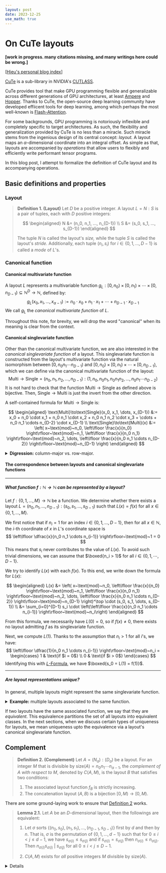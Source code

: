 ```yaml
---
layout: post
date: 2023-12-25
use_math: true
---
```


# On CuTe layouts

**[work in progress. many citations missing, and many writings here could be wrong.]**

[[Hieu's personal blog index](./index)]

[CuTe](https://github.com/NVIDIA/cutlass/tree/main/include/cute) is a
sub-library in NVIDIA's [CUTLASS](https://github.com/nvidia/cutlass).

CuTe provides tool that make GPU programming flexible and generalizable across
different generations of GPU architectures, at least
[Ampere](https://www.nvidia.com/en-us/data-center/ampere-architecture/) and
[Hopper](https://www.nvidia.com/en-us/data-center/technologies/hopper-architecture/).
Thanks to CuTe, the open-source deep learning community have developed effiicent
tools for deep learning, among which perhaps the most well-known is
[Flash-Attention](https://github.com/Dao-AILab/flash-attention).

For some backgrounds, GPU programming is notoriously inflexible and completely
specific to target architectures. As such, the flexibility and generalization
provided by CuTe is no less than a miracle. Such miracle stems from the
ingenious design of its central concept:
*layout.* A layout maps an $\alpha$-dimensional coordinate into an integral
offset. As simple as that, layouts are accompanied by *operations* that allow
users to flexibly and efficiently write performant tensor programs.

In this blog post, I attempt to formalize the definition of CuTe layout and its
accompanying operations.

## Basic definitions and properties

### Layout

<blockquote markdown="1" id="layout-def" >

**Definition 1. (Layout)** Let $D$ be a positive integer. A layout $L = N :
S$ is a pair of tuples, each with $D$ positive integers:

$$
\begin{aligned}
N &= (n_0, n_1, ..., n_{D-1}) \\
S &= (s_0, s_1, ..., s_{D-1})
\end{aligned}
$$

The tuple $N$ is called the layout's *size,* while the tuple $S$ is called the
layout's *stride.* Additionally, each tuple $(n_i, s_i)$ for $i \in \{0, 1,
\dots, D-1\}$ is called a *mode* of $L$'s.

</blockquote>

### Canonical function

#### Canonical multivariate function
A layout $L$ represents a multivariable function $g_L : [0, n_0) \times [0,
n_1) \times \cdots \times [0, n_{D - 1}) \subseteq \mathbb{N}^{D} \to
\mathbb{N}$, defined by:
$$
g_L(x_0, x_1, \dots, x_{\alpha-1}) := n_0 \cdot x_0 + n_1 \cdot x_1 + \cdots + n_{D-1} \cdot x_{D-1}
$$
We call $g_L$ the *canonical multivariate function* of $L$.

Throughout this note, for brevity, we will drop the word "canonical" when its
meaning is clear from the context.

#### Canonical singlevariate function
Other than the canonical multivariate function, we are also interested in the
*canonical singlevariate function* of a layout. This singlevariate function is
constructed from the layout's multivariate function via the natural isomorphism
between $[0, n_0 n_1 \cdots n_{D-1})$ and $[0, n_0) \times [0, n_1) \times
\cdots \times [0, n_{D - 1})$, which we can define via the canonical
multivariate function of the layout:
$$
\text{Multi}\to\text{Single}
    = (n_0, n_1, n_2, \dots, n_{D-1}) :
      (1, n_0, n_0 n_1, n_0 n_1 n_2, \dots, n_0 n_1 \cdots n_{D-2})
$$
It is not hard to check that the function $\text{Multi}\to\text{Single}$ as
defined above is bijective. Then, $\text{Single}\to\text{Multi}$ is just the
invert from the other direction.

A self-contained formula for $\text{Multi}\to\text{Single}$ is:

$$
\begin{aligned}
\text{Multi}\to\text{Single}(x_0, x_1, \dots, x_{D-1})
  &:= x_0
    + n_0 \cdot x_1
    + n_0 n_1 \cdot x_2
    + n_0 n_1 n_2 \cdot x_3
    + \cdots
    + n_0 n_1 \cdots n_{D-2} \cdot x_{D-1} \\
\text{Single}\to\text{Multi}(x)
  &:= \left(
    x~\text{mod}~n_0,
    \left\lfloor \frac{x}{n_0} \right\rfloor~\text{mod}~n_1,
    \left\lfloor \frac{x}{n_0 n_1} \right\rfloor~\text{mod}~n_2,
    \dots,
    \left\lfloor \frac{x}{n_0 n_1 \cdots n_{D-2}} \right\rfloor~\text{mod}~n_{D-1}
  \right)
\end{aligned}
$$

<details markdown="1">
<summary><b>Digression:</b> column-major vs. row-major.</summary>

The way we define the singlevariate function of a layout corresponds to how we
traverse the layout's $D$-dimensional coordinate space from left to right. This
traversal is sometimes called the *column-major* traversal. Column-major
traversal is used in MATLAB and Fortran. In contrast, most modern deep learning
framework like `numpy`, `torch`, and `jax` ise the row-major traversal. It is
possible to redefine the entire theory on layouts using row-major traversal, but
we choose to follow CuTe's original choice of being column-major.

</details>

#### The correspondence between layouts and canonical singlevariate functions

<hr>

##### What function $f: \mathbb{N} \to \mathbb{N}$ can be represented by a layout?

Let $f: \{0, 1, ..., M\} \to \mathbb{N}$ be a function. We determine whether
there exists a layout $L = (n_0, n_1, \dots , n_{D-1}) : (s_0, s_1, \dots,
s_{D-1})$ such that $L(x) = f(x)$ for all $x \in \{0, 1, \dots, M\}$.

We first notice that if $n_i = 1$ for an index $i \in \{0, 1, \dots, D-1\}$,
then for all $x \in \mathbb{N}$, the $i$-th coordinate of $x$ in $L$'s
coordinate space is
$$
\left\lfloor \dfrac{x}{n_0 n_1 \cdots n_{i-1}} \right\rfloor~\text{mod}~1 = 0
$$
This means that $s_i$ never contributes to the value of $L(x)$. To avoid such
trivial dimensions, we can assume that $\boxed{n_i > 1}$ for all $i \in \{0, 1,
\cdots, D-1\}$.

We try to identify $L(x)$ with each $f(x)$. To this end, we write down the
formula for $L(x)$:

<div id="l-formula"></div>

$$
\begin{aligned}
L(x)
  &= \left(
    x~\text{mod}~n_0,
    \left\lfloor \frac{x}{n_0} \right\rfloor~\text{mod}~n_1,
    \left\lfloor \frac{x}{n_0 n_1} \right\rfloor~\text{mod}~n_2,
    \dots,
    \left\lfloor \frac{x}{n_0 n_1 \cdots n_{D-2}} \right\rfloor~\text{mod}~n_{D-1}
  \right)^\top \cdot (s_0, s_1, \dots, s_{D-1}) \\
  &= \sum_{i=0}^{D-1} s_i \cdot \left(\left\lfloor \frac{x}{n_0 n_1 \cdots n_{i-1}} \right\rfloor~\text{mod}~n_i\right)
\end{aligned}
$$

From this formula, we necessarily have $L(0) = 0$, so if $f(x) \neq 0$, there
exists no layout admitting $f$ as its singlevariate function.

Next, we compute $L(1)$. Thanks to the assumption that $n_i > 1$ for all $i$'s,
we have:
$$
\left\lfloor \dfrac{1}{n_0 n_1 \cdots n_{i-1}} \right\rfloor~\text{mod}~n_i
  = \begin{cases}
  1 & \text{if $i = 0$} \\
  0 & \text{if $i > 0$}
  \end{cases}
$$
Identifying this with [$L$-Formula](#l-formula), we have $\boxed{s_0 = L(1) = f(1)}$.





<hr>

##### Are layout representations unique?

In general, multiple layouts might represent the same singlevariate function.

<details markdown="1">
<summary><b>Example:</b> multiple layouts associated to the same function.</summary>

The two layouts $A = (10) : (3)$ and $B = (2, 5) : (3, 6)$ share the same
function: $f_A(x) = f_B(x) = 3x$  for all $x \in \{0, 1, \dots 9 \}$.

</details>

If two layouts have the same associated function, we say that they are
*equivalent*. This equivalence partitions the set of all layouts into equivalent
classes. In the next sections, when we discuss certain types of uniqueness for
layouts, we mean uniqueness upto the equivalence via a layout's canonical
singlevariate function.


## Complement

<blockquote id="complement-def" markdown="1">

**Definition 2. (Complement)**
Let $A = (N_a) : (D_a)$ be a layout.  For an integer $M$ that is divisible by
$\text{size}(A) = n_0 n_1 \cdots n_{\alpha-1}$, the *complement of $A$ with
respect to $M$*, denoted by $C(A, M)$, is the layout $B$ that satisfies two
conditions:
1. The associated layout function $f_B$ is strictly increasing.
2. The concatenation layout $(A, B)$ is a bijection $[0, M) \to [0, M)$.

</blockquote>

There are some ground-laying work to ensure that [Definition 2](#complement-def) works.

<blockquote id="complement-exist" markdown="1">

**Lemma 2.1.** Let $A$ be an $D$-dimensional layout, then the followings are equivalent:

1. Let $\sigma$ sorts $\{(n_0, s_0), (n_1, s_1), \dots, (n_{D-1}, s_{D-1})\}$
first by $d$ and then by $n$.
That is, $\sigma$ is the permutation of $\{0, 1, \dots, d-1\}$ such that for $0
\leq i < j \leq d-1$, we have $s_{\sigma(i)} \leq s_{\sigma(j)}$ and if
$s_{\sigma(i)} = s_{\sigma(j)}$ then $n_{\sigma(i)} \leq n_{\sigma(j)}$.
Then $n_{\sigma(i)} s_{\sigma(i)}~|~s_{\sigma(j)}$ for all $0 \leq i < j \leq D-1$.

2. $C(A, M)$ exists for *all* positive integers $M$ divisible by $\text{size}(A)$.

</blockquote>





<details markdown="1">
<br><br><br><br><br><br><br><br><br><br><br><br>

Consider the layout $A = (4) : (3)$ which maps $(0, 1, 2, 3) \mapsto (0, 3, 6, 9)$.
We will try to determine the complement $B := \text{Complement}(A, 24)$.

To that end, we want to find a layout $B = (m, n) : (e, f)$ such that the
concatenation $(A, B)$ maps $[0, 24) \mapsto [0, 24)$ bijectively.

Equivalently:
$$
\begin{aligned}
&~~~~~~~~~(4, m, n) : (3, e, f)~\text{maps}~[0, 24) \mapsto [0, 24) \\
&\Longrightarrow (4, 3, 2) : (3, 1, 12)~\text{maps}~[0, 24) \mapsto [0, 24) \\
\end{aligned}
$$

Therefore $B = (3, 2) : (1, 12)$.

In fact, more generally, we have $\text{complement}(A, 12k) = (3, 2k) : (1, 12)$ for
each positive integer $k$.

Maybe another more general rule is that
$\boxed{ \text{complement}\big( (n) : (d), knd \big) = (d, k) : (1, nd) }$.
</details>